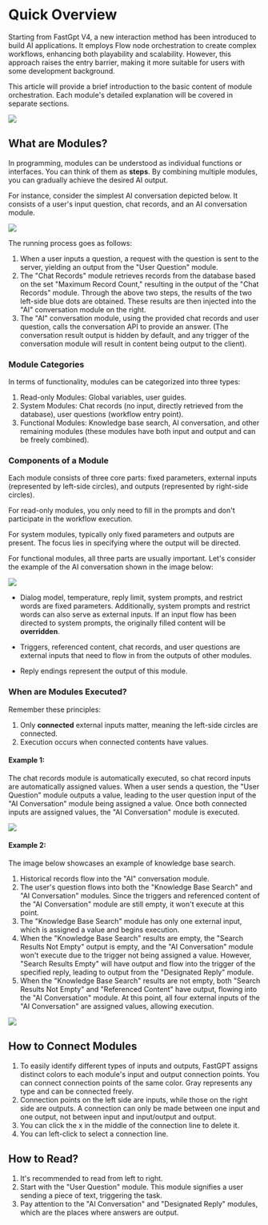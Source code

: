 # Quick Overview

Starting from FastGpt V4, a new interaction method has been introduced to build AI applications. It employs Flow node orchestration to create complex workflows, enhancing both playability and scalability. However, this approach raises the entry barrier, making it more suitable for users with some development background.

This article will provide a brief introduction to the basic content of module orchestration. Each module's detailed explanation will be covered in separate sections.

![](./imgs/intro1.png)

## What are Modules?

In programming, modules can be understood as individual functions or interfaces. You can think of them as **steps**. By combining multiple modules, you can gradually achieve the desired AI output.

For instance, consider the simplest AI conversation depicted below. It consists of a user's input question, chat records, and an AI conversation module.

![](./imgs/intro2.png)

The running process goes as follows:

1. When a user inputs a question, a request with the question is sent to the server, yielding an output from the "User Question" module.
2. The "Chat Records" module retrieves records from the database based on the set "Maximum Record Count," resulting in the output of the "Chat Records" module.
   Through the above two steps, the results of the two left-side blue dots are obtained. These results are then injected into the "AI" conversation module on the right.
3. The "AI" conversation module, using the provided chat records and user question, calls the conversation API to provide an answer. (The conversation result output is hidden by default, and any trigger of the conversation module will result in content being output to the client).

### Module Categories

In terms of functionality, modules can be categorized into three types:

1. Read-only Modules: Global variables, user guides.
2. System Modules: Chat records (no input, directly retrieved from the database), user questions (workflow entry point).
3. Functional Modules: Knowledge base search, AI conversation, and other remaining modules (these modules have both input and output and can be freely combined).

### Components of a Module

Each module consists of three core parts: fixed parameters, external inputs (represented by left-side circles), and outputs (represented by right-side circles).

For read-only modules, you only need to fill in the prompts and don't participate in the workflow execution.

For system modules, typically only fixed parameters and outputs are present. The focus lies in specifying where the output will be directed.

For functional modules, all three parts are usually important. Let's consider the example of the AI conversation shown in the image below:

![](./imgs/intro3.png)

- Dialog model, temperature, reply limit, system prompts, and restrict words are fixed parameters. Additionally, system prompts and restrict words can also serve as external inputs. If an input flow has been directed to system prompts, the originally filled content will be **overridden**.

- Triggers, referenced content, chat records, and user questions are external inputs that need to flow in from the outputs of other modules.

- Reply endings represent the output of this module.

### When are Modules Executed?

Remember these principles:

1. Only **connected** external inputs matter, meaning the left-side circles are connected.
2. Execution occurs when connected contents have values.

#### Example 1:

The chat records module is automatically executed, so chat record inputs are automatically assigned values. When a user sends a question, the "User Question" module outputs a value, leading to the user question input of the "AI Conversation" module being assigned a value. Once both connected inputs are assigned values, the "AI Conversation" module is executed.

![](./imgs/intro1.png)

#### Example 2:

The image below showcases an example of knowledge base search.

1. Historical records flow into the "AI" conversation module.
2. The user's question flows into both the "Knowledge Base Search" and "AI Conversation" modules. Since the triggers and referenced content of the "AI Conversation" module are still empty, it won't execute at this point.
3. The "Knowledge Base Search" module has only one external input, which is assigned a value and begins execution.
4. When the "Knowledge Base Search" results are empty, the "Search Results Not Empty" output is empty, and the "AI Conversation" module won't execute due to the trigger not being assigned a value. However, "Search Results Empty" will have output and flow into the trigger of the specified reply, leading to output from the "Designated Reply" module.
5. When the "Knowledge Base Search" results are not empty, both "Search Results Not Empty" and "Referenced Content" have output, flowing into the "AI Conversation" module. At this point, all four external inputs of the "AI Conversation" are assigned values, allowing execution.

![](./imgs/intro4.png)

## How to Connect Modules

1. To easily identify different types of inputs and outputs, FastGPT assigns distinct colors to each module's input and output connection points. You can connect connection points of the same color. Gray represents any type and can be connected freely.
2. Connection points on the left side are inputs, while those on the right side are outputs. A connection can only be made between one input and one output, not between input and input/output and output.
3. You can click the x in the middle of the connection line to delete it.
4. You can left-click to select a connection line.

## How to Read?

1. It's recommended to read from left to right.
2. Start with the "User Question" module. This module signifies a user sending a piece of text, triggering the task.
3. Pay attention to the "AI Conversation" and "Designated Reply" modules, which are the places where answers are output.